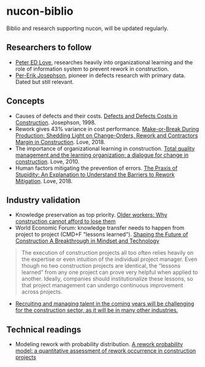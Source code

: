# nucon-biblio

Biblio and research supporting nucon, will be updated regularly.

## Researchers to follow

- [Peter ED Love](https://scholar.google.com.sg/citations?hl=en&user=7Eszm_8AAAAJ&view_op=list_works), researches heavily into organizational learning and the role of information system to prevent rework in construction.
- [Per-Erik Josephson](https://scholar.google.com/citations?user=dSsdb0QAAAAJ&hl=en), pioneer in defects research with primary data. Dated but still relevant.

## Concepts

- Causes of defects and their costs. [Defects and Defects Costs in Construction](http://publications.lib.chalmers.se/records/fulltext/201455/local_201455.pdf). Josephson, 1998.
- Rework gives 43% variance in cost performance. [Make-or-Break During Production: Shedding Light on Change-Orders, Rework and Contractors Margin in Construction](https://www.researchgate.net/profile/Peter_Love2/publication/328138314_Make-or-Break_During_Production_Shedding_Light_on_Change-Orders_Rework_and_Contractors_Margin_in_Construction/links/5bbc09e7299bf1049b75e10b/Make-or-Break-During-Production-Shedding-Light-on-Change-Orders-Rework-and-Contractors-Margin-in-Construction.pdf). Love, 2018.
- The importance of organizational learning in construction. [Total quality management and the learning organization: a dialogue for change in construction](sci-hub.tw/10.1080/014461900370681). Love, 2010.
- Human factors mitigating the prevention of errors. [The Praxis of Stupidity: An Explanation to Understand the Barriers to Rework Mitigation](https://www.researchgate.net/profile/Peter_Love2/publication/327160130_The_Praxis_of_Stupidity_An_Explanation_to_Understand_the_Barriers_Mitigating_Rework_in_Construction/links/5b7d5e56a6fdcc5f8b5bbf03/The-Praxis-of-Stupidity-An-Explanation-to-Understand-the-Barriers-Mitigating-Rework-in-Construction.pdf). Love, 2018.

## Industry validation

- Knowledge preservation as top priority. [Older workers: Why construction cannot afford to lose them](https://www.constructionnews.co.uk/analysis/expert-opinion/older-workers-why-construction-cannot-afford-to-lose-them/10036900.article?utm_source=dlvr.it&utm_medium=twitter)
- World Economic Forum: knowledge transfer needs to happen from project to project (CMD+F "lessons learned"). [Shaping the Future of Construction A Breakthrough in Mindset and Technology](http://www3.weforum.org/docs/WEF_Shaping_the_Future_of_Construction_full_report__.pdf)

> The execution of construction projects all too often relies heavily on the expertise or even intuition of the individual project manager. Even though no two construction projects are identical, the “lessons learned” from any one project can prove very helpful when applied to another. Ideally, companies should institutionalize these lessons, so that project management can undergo continuous improvement across projects.

- [Recruiting and managing talent in the coming years will be challenging for the construction sector, as it will be in many other industries.](https://www.designingbuildings.co.uk/wiki/Recruiting_and_retaining_talent_in_the_construction_industry)

## Technical readings

- Modeling rework with probability distribution. [A rework probability model: a quantitative assessment of rework occurrence in construction projects](https://sci-hub.tw/https://www.tandfonline.com/doi/abs/10.1080/15623599.2015.1033814)
